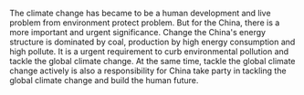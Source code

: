 The climate change has became to be a human development and live problem from environment protect problem. 
But for the China, there is a more important and urgent significance. Change the China's energy structure is dominated by coal, production by high energy consumption and high pollute. 
It is a urgent requirement to curb environmental pollution and tackle the global climate change.
At the same time, tackle the global climate change actively is also a responsibility for China take party in tackling the global climate change and build the human future.